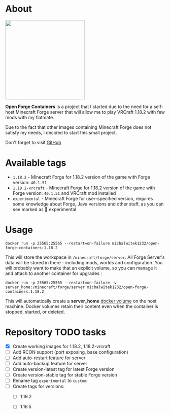 # About

<img src="https://github.com/michalwitek1232/open-forge-containers/blob/master/logo.png?raw=true" width="250px"/>

**Open Forge Containers** is a project that I started due to the need for a self-host Minecraft Forge server that will allow me to play VRCraft 1.18.2 with few mods with my flatmate.

Due to the fact that other images containing Minecraft Forge does not satisfy my needs, I decided to start this small project.

Don't forget to visit [GitHub](https://github.com/michalwitek1232/open-forge-containers)

# Available tags

- `1.18.2` - Minecraft Forge for 1.18.2 version of the game with Forge version: `40.1.51`
- `1.18.2-vrcraft` -  Minecraft Forge for 1.18.2 version of the game with Forge version: `40.1.51` and VRCraft mod installed
- `experimental` - Minecraft Forge for user-specified version, requires some knowledge about Forge, Java versions and other stuff, as you can see marked as 🧪 experimental

# Usage


```
docker run -p 25565:25565 --restart=on-failure michalwitek1232/open-forge-containers:1.18.2
```
This will store the workspace in `/minecraft/forge/server`.
All Forge Server's data will be stored in there - including mods, worlds and configuration.
You will probably want to make that an explicit volume, so you can manage it and attach to another container for upgrades :

```
docker run -p 25565:25565 --restart=on-failure -v server_home:/minecraft/forge/server michalwitek1232/open-forge-containers:1.18.2
```
This will automatically create a **server_home** [docker volume](https://docs.docker.com/storage/volumes/) on the host machine.
Docker volumes retain their content even when the container is stopped, started, or deleted.

# Repository TODO tasks
- [x] Create working images for 1.18.2, 1.18.2-vrcraft
- [ ] Add RCON support (port exposing, base configuration)
- [ ] Add auto-restart feature for server
- [ ] Add auto-backup feature for server
- [ ] Create version-latest tag for latest Forge version
- [ ] Create version-stable tag for stable Forge version
- [ ] Rename tag `experimental` to `custom`
- [ ] Create tags for versions:
  - [ ] 1.19.2
  - [ ] 1.16.5
 
